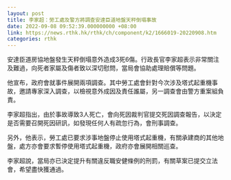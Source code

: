 ```yaml
---
layout: post
title: 李家超：勞工處及警方將調查安達臣道地盤天秤倒塌事故
date: 2022-09-08 09:52:39.000000000 +08:00
link: https://news.rthk.hk/rthk/ch/component/k2/1666019-20220908.htm
categories: rthk
---
```


安達臣道房協地盤發生天秤倒塌意外造成3死6傷。行政長官李家超表示非常關注及難過，向死者家屬及傷者致以深切慰問，當局會協助處理賠償等問題。

他宣布，政府會就事件展開兩項調查。其中勞工處會針對今次涉及塔式起重機事故，邀請專家深入調查，以檢視意外成因及責任誰屬，另一調查會由警方重案組負責。

李家超指出，由於事故導致3人死亡，會向死因裁判官提交死因調查報告，以決定是否需要召開死因研訊，如發現任何人有疏忽行為，會刑事調查。

另外，他表示，勞工處已要求涉事地盤停止使用塔式起重機，有關承建商的其他地盤，處方亦會要求暫停使用塔式起重機，政府亦會展開相關巡查。

李家超說，當局亦已決定提升有關違反職安健條例的刑罰，有關草案已提交立法會，希望盡快獲通過。

